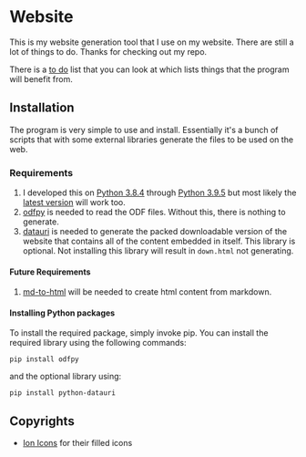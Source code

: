# Website
This is my website generation tool that I use on my website. There are still a lot of things to do. Thanks for checking out my repo.

There is a [to do](TODO.md) list that you can look at which lists things that the program will benefit from.

## Installation
The program is very simple to use and install. Essentially it's a bunch of scripts that with some external libraries generate the files to be used on the web. 

### Requirements
1. I developed this on [Python 3.8.4](https://www.python.org/downloads/release/python-384/) through [Python 3.9.5](https://www.python.org/downloads/release/python-395/) but most likely the [latest version](https://www.python.org/downloads/) will work too.
2. [odfpy](https://pypi.org/project/odfpy/) is needed to read the ODF files. Without this, there is nothing to generate. 
3. [datauri](https://pypi.org/project/python-datauri/) is needed to generate the packed downloadable version of the website that contains all of the content embedded in itself. This library is optional. Not installing this library will result in `down.html` not generating. 

#### Future Requirements
1. [md-to-html](https://pypi.org/project/md-to-html/) will be needed to create html content from markdown. 

#### Installing Python packages
To install the required package, simply invoke pip. You can install the required library using the following commands:

`pip install odfpy`

and the optional library using: 

`pip install python-datauri`


## Copyrights
 - [Ion Icons](https://github.com/ionic-team/ionicons) for their filled icons

